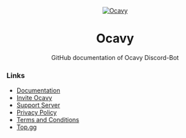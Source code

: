 <div align="center">

[![Ocavy](https://cdn.discordapp.com/emojis/900688053394345994.webp?size=4096&quality=high)](https://discord.gg/DEEZY5cwpy)

# Ocavy
GitHub documentation of Ocavy Discord-Bot

</div>

### Links
- [Documentation](https://xnickydev.gitbook.io/ocavy)
- [Invite Ocavy](https://discordapp.com/oauth2/authorize?client_id=790951045353963551&scope=applications.commands%20bot&permissions=2146958847)
- [Support Server](https://discord.gg/DEEZY5cwpy)
- [Privacy Policy](https://docs.google.com/document/d/17UzvGAKFREtksCMPHXHyHJ8W_YSTnlPIi5BE7fj_azE/edit?usp=sharing)
- [Terms and Conditions](https://docs.google.com/document/d/16vNwohZWvZSlLc_4jTGiGpqDDWVaXb5fGO6V_8XprnQ/edit?usp=sharing)
- [Top.gg](https://top.gg/bot/790951045353963551/)
